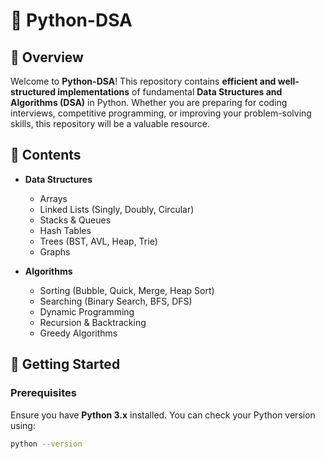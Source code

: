 # 🐍 Python-DSA

## 📌 Overview
Welcome to **Python-DSA**! This repository contains **efficient and well-structured implementations** of fundamental **Data Structures and Algorithms (DSA)** in Python. Whether you are preparing for coding interviews, competitive programming, or improving your problem-solving skills, this repository will be a valuable resource.  

## 📂 Contents
- **Data Structures**  
  - Arrays  
  - Linked Lists (Singly, Doubly, Circular)  
  - Stacks & Queues  
  - Hash Tables  
  - Trees (BST, AVL, Heap, Trie)  
  - Graphs  

- **Algorithms**  
  - Sorting (Bubble, Quick, Merge, Heap Sort)  
  - Searching (Binary Search, BFS, DFS)  
  - Dynamic Programming  
  - Recursion & Backtracking  
  - Greedy Algorithms  

## 🚀 Getting Started
### **Prerequisites**
Ensure you have **Python 3.x** installed. You can check your Python version using:  
```bash
python --version
